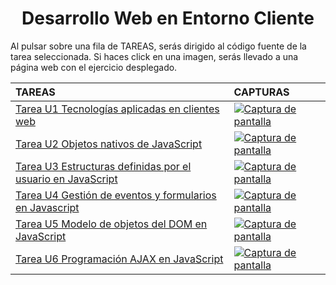 <h1 align="center">Desarrollo Web en Entorno Cliente</h1>

Al pulsar sobre una fila de TAREAS, serás dirigido al código fuente de la tarea seleccionada. Si haces click en una imagen, serás llevado a una página web con el ejercicio desplegado.

| TAREAS                                                                                               | CAPTURAS                                                                                                                                                                                                                                        |
|:-----------------------------------------------------------------------------------------------------|:------------------------------------------------------------------------------------------------------------------------------------------------------------------------------------------------------------------------------------------------|
| [Tarea U1 Tecnologías aplicadas en clientes web](https://github.com/HenestrosaDev/2-daw/blob/main/Desarrollo%20web%20en%20entorno%20cliente/U1%20Tecnolog%C3%ADas%20aplicadas%20en%20clientes%20web/Ejercicios)              | [![Captura de pantalla](https://github.com/HenestrosaDev/2-daw/blob/main/Desarrollo%20web%20en%20entorno%20cliente/U1%20Tecnolog%C3%ADas%20aplicadas%20en%20clientes%20web/Ejercicios/docs/screenshot.png)](https://lhjc-dwec-tarea1.netlify.app/)                                       |
| [Tarea U2 Objetos nativos de JavaScript](https://github.com/HenestrosaDev/2-daw/blob/main/Desarrollo%20web%20en%20entorno%20cliente/U2%20Objetos%20nativos%20de%20JavaScript/Ejercicios/Tarea%20de%20la%20unidad)                      | [![Captura de pantalla](https://github.com/HenestrosaDev/2-daw/blob/main/Desarrollo%20web%20en%20entorno%20cliente/U2%20Objetos%20nativos%20de%20JavaScript/Ejercicios/Tarea%20de%20la%20unidad/docs/screenshot.png)](https://lhjc-dwec-tarea2.netlify.app/)                             |
| [Tarea U3 Estructuras definidas por el usuario en JavaScript](https://github.com/HenestrosaDev/2-daw/blob/main/Desarrollo%20web%20en%20entorno%20cliente/U3%20Estructuras%20definidas%20por%20el%20usuario%20en%20JavaScript/Ejercicios) | [![Captura de pantalla](https://github.com/HenestrosaDev/2-daw/blob/main/Desarrollo%20web%20en%20entorno%20cliente/U3%20Estructuras%20definidas%20por%20el%20usuario%20en%20JavaScript/Ejercicios/docs/screenshot.png)](https://lhjc-dwec-tarea3.netlify.app/)                           |
| [Tarea U4 Gestión de eventos y formularios en Javascript](https://github.com/HenestrosaDev/2-daw/blob/main/Desarrollo%20web%20en%20entorno%20cliente/U4%20Gesti%C3%B3n%20de%20eventos%20y%20formularios%20en%20JavaScript/Ejercicios/Tarea%20de%20la%20unidad)     | [![Captura de pantalla](https://github.com/HenestrosaDev/2-daw/blob/main/Desarrollo%20web%20en%20entorno%20cliente/U4%20Gesti%C3%B3n%20de%20eventos%20y%20formularios%20en%20JavaScript/Ejercicios/Tarea%20de%20la%20unidad/docs/screenshot.png)](https://lhjc-dwec-tarea4.netlify.app/) |
| [Tarea U5 Modelo de objetos del DOM en JavaScript](https://github.com/HenestrosaDev/2-daw/blob/main/Desarrollo%20web%20en%20entorno%20cliente/U5%20Modelo%20de%20objetos%20del%20DOM%20en%20JavaScript/Ejercicios)            | [![Captura de pantalla](https://github.com/HenestrosaDev/2-daw/blob/main/Desarrollo%20web%20en%20entorno%20cliente/U5%20Modelo%20de%20objetos%20del%20DOM%20en%20JavaScript/Ejercicios/docs/screenshot.png)](https://lhjc-dwec-tarea5.netlify.app/)                                                 |
| [Tarea U6 Programación AJAX en JavaScript](https://github.com/HenestrosaDev/2-daw/blob/main/Desarrollo%20web%20en%20entorno%20cliente/U6%20Programaci%C3%B3n%20AJAX%20en%20JavaScript/Ejercicios)                    | [![Captura de pantalla](https://github.com/HenestrosaDev/2-daw/blob/main/Desarrollo%20web%20en%20entorno%20cliente/U6%20Programaci%C3%B3n%20AJAX%20en%20JavaScript/Ejercicios/docs/screenshot.png)](https://lhjc-dwec-tarea6.netlify.app/)                                                          |
